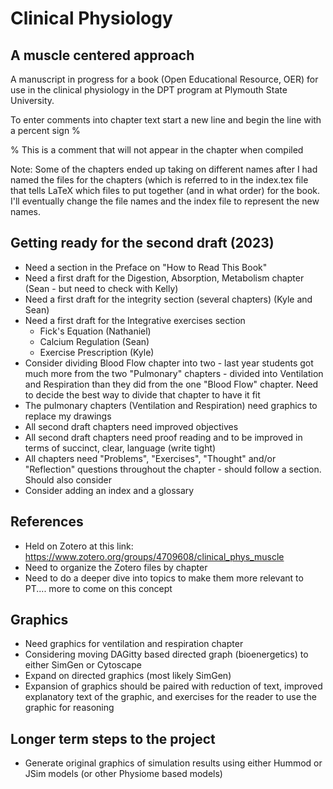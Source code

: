 # Clinical Physiology
## A muscle centered approach

A manuscript in progress for a book (Open Educational Resource, OER) for use in the clinical physiology in the DPT program at Plymouth State University.

To enter comments into chapter text start a new line and begin the line with a percent sign %

% This is a comment that will not appear in the chapter when compiled

Note:
Some of the chapters ended up taking on different names after I had named the files for the chapters (which is referred to in the index.tex file that tells LaTeX which files to put together (and in what order) for the book. I'll eventually change the file names and the index file to represent the new names.

## Getting ready for the second draft (2023)

- Need a section in the Preface on "How to Read This Book"
- Need a first draft for the Digestion, Absorption, Metabolism chapter (Sean - but need to check with Kelly)
- Need a first draft for the integrity section (several chapters) (Kyle and Sean)
- Need a first draft for the Integrative exercises section
  - Fick's Equation (Nathaniel)
  - Calcium Regulation (Sean)
  - Exercise Prescription (Kyle)
- Consider dividing Blood Flow chapter into two - last year students got much more from the two "Pulmonary" chapters - divided into Ventilation and Respiration than they did from the one "Blood Flow" chapter. Need to decide the best way to divide that chapter to have it fit
- The pulmonary chapters (Ventilation and Respiration) need graphics to replace my drawings
- All second draft chapters need improved objectives
- All second draft chapters need proof reading and to be improved in terms of succinct, clear, language (write tight)
- All chapters need "Problems", "Exercises", "Thought" and/or "Reflection" questions throughout the chapter - should follow a section. Should also consider
- Consider adding an index and a glossary

## References

- Held on Zotero at this link: https://www.zotero.org/groups/4709608/clinical_phys_muscle
- Need to organize the Zotero files by chapter
- Need to do a deeper dive into topics to make them more relevant to PT.... more to come on this concept

## Graphics

- Need graphics for ventilation and respiration chapter
- Considering moving DAGitty based directed graph (bioenergetics) to either SimGen or Cytoscape
- Expand on directed graphics (most likely SimGen)
- Expansion of graphics should be paired with reduction of text, improved explanatory text of the graphic, and exercises for the reader to use the graphic for reasoning

## Longer term steps to the project

- Generate original graphics of simulation results using either Hummod or JSim models (or other Physiome based models)